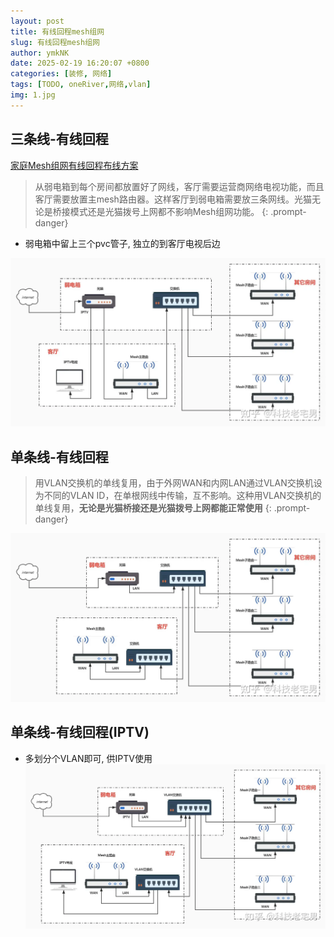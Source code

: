 ```yaml
---
layout: post
title: 有线回程mesh组网
slug: 有线回程mesh组网
author: ymkNK
date: 2025-02-19 16:20:07 +0800
categories: [装修, 网络]
tags: [TODO, oneRiver,网络,vlan]
img: 1.jpg
---
```



## 三条线-有线回程

[家庭Mesh组网有线回程布线方案](https://www.zhihu.com/tardis/zm/art/367031559?source_id=1003)
> 从弱电箱到每个房间都放置好了网线，客厅需要运营商网络电视功能，而且客厅需要放置主mesh路由器。这样客厅到弱电箱需要放三条网线。光猫无论是桥接模式还是光猫拨号上网都不影响Mesh组网功能。
{: .prompt-danger}
- 弱电箱中留上三个pvc管子, 独立的到客厅电视后边

![img_2.png](../assets/img/050e3ef6-42e8-4878-a194-9820054feb5e.png)


## 单条线-有线回程

> 用VLAN交换机的单线复用，由于外网WAN和内网LAN通过VLAN交换机设为不同的VLAN ID，在单根网线中传输，互不影响。这种用VLAN交换机的单线复用，**无论是光猫桥接还是光猫拨号上网都能正常使用**
{: .prompt-danger}
 
![img_3.png](../assets/img/3e186d87-724f-4d1b-ae2a-99f11f8335be.png)

## 单条线-有线回程(IPTV)
- 多划分个VLAN即可, 供IPTV使用
![img_4.png](../assets/img/80e7b92c-c2d6-4c2e-8878-d850c365843e.png)

